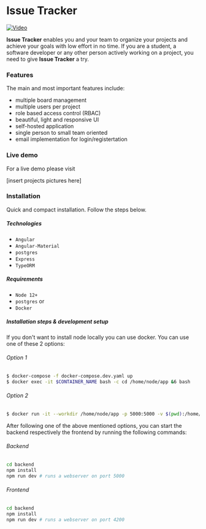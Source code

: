 
# Issue Tracker
[![Video](https://lh4.googleusercontent.com/QMLsZJSQVdHKDb9s06kWg2HZpc1hlR5ukibGOXRzbbnF7EBkL7UvXwFkW7sxZkPAhTB2cJwMOcuVDKd1r6en)](https://drive.google.com/file/d/1SnOw16W4kw6JZ_-o1xrvvOk7dkN2ziL-/preview)

**Issue Tracker** enables you and your team to organize your projects and achieve your goals with low effort in no time. If you are a student, a software developer or any other person actively working on a project, you need to give **Issue Tracker** a try.


### Features

The main and most important features include:

- multiple board management
- multiple users per project
- role based access control (RBAC)
- beautiful, light and responsive UI
- self-hosted application
- single person to small team oriented
- email implementation for login/registertation

### Live demo

For a live demo please visit <link>

[insert projects pictures here]

### Installation

Quick and compact installation. Follow the steps below.

##### Technologies

- `Angular`
- `Angular-Material`
- `postgres`
- `Express`
- `TypeORM`

##### Requirements

- `Node 12+`
- `postgres`
  or
- `Docker`

##### Installation steps & development setup

If you don't want to install node locally you can use docker.
You can use one of these 2 options:

###### Option 1

```bash
$ docker-compose -f docker-compose.dev.yaml up
$ docker exec -it $CONTAINER_NAME bash -c cd /home/node/app &6 bash
```

###### Option 2

```bash
$ docker run -it --workdir /home/node/app -p 5000:5000 -v $(pwd):/home/node/app node:12 bash
```

After following one of the above mentioned options, you can start the backend respectively the frontend by running the following commands:

###### Backend

```bash
cd backend
npm install
npm run dev # runs a webserver on port 5000
```

###### Frontend

```bash
cd backend
npm install
npm run dev # runs a webserver on port 4200
```
